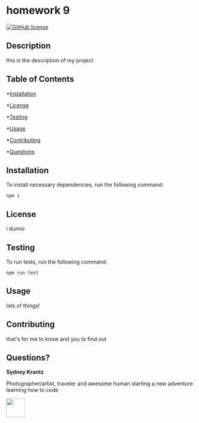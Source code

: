 
  # homework 9
  [![GitHub license](https://img.shields.io/badge/license-MIT-blue.svg)](https://github.com/syd107)
  ## Description
  this is the description of my project
  ## Table of Contents 
  *[Installation](#installation)

  *[License](#license)

  *[Testing](#testing)
  
  *[Usage](#usage)

  *[Contributing](#contributing)
  
  *[Questions](#questions)
  
  ## Installation
  To install necessary dependencies, run the following command:
  
  `npm i`
  
  ## License
  i dunno
  ## Testing
  To run tests, run the following command:

  `npm run test`

  ## Usage
  lots of things!
  ## Contributing
  that's for me to know and you to find out
  ## Questions?
**Sydney Krantz**

Photographer/artist, traveler and awesome human starting a new adventure learning how to code
<html><img src="https://avatars3.githubusercontent.com/u/51732808?v=4" style="width: 50px"</html>
